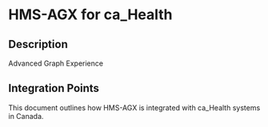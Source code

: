 # HMS-AGX for ca_Health

## Description

Advanced Graph Experience

## Integration Points

This document outlines how HMS-AGX is integrated with ca_Health systems in Canada.
